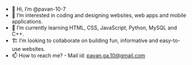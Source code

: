 - 👋 Hi, I’m @pavan-10-7
- 👀 I’m interested in coding and designing websites, web apps and mobile applications.
- 🌱 I’m currently learning HTML, CSS, JavaScript, Python, MySQL and C++.
- 🏗️ I’m looking to collaborate on building fun, informative and easy-to-use websites.
- 📫 How to reach me? - Mail id: pavan.ga.10@gmail.com

<!---
pavan-10-7/pavan-10-7 is a ✨ special ✨ repository because its `README.md` (this file) appears on your GitHub profile.
You can click the Preview link to take a look at your changes.
--->
